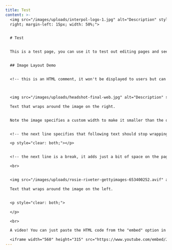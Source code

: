 ```yaml
---
title: Test
content: >-
  <img src="/images/uploads/interpol-logo-1.jpg" alt="Description" style="float:
  right; margin-left: 15px; width: 50%;">


  # Test


  This is a test page, you can use it to test out editing pages and seeing how your changes look once published. It uses markdown as syntax and can run HTML too. You can have as much content here as you want, so feel free to leave samples here for reference, or remove them if they won't be needed again.


  ## Image Layout Demo


  <!-- this is an HTML comment, it won't be displayed to users but can be used to comment on the code to people looking at it in the future -->



  <img src="/images/uploads/headshot-final-web.jpg" alt="Description" style="float: left; margin-right: 15px; width: 20%;">

  Text that wraps around the image on the right.


  Note the image specifies a custom width to make it smaller than the original photo resolution.


  <!-- the next line specifies that following text should stop wrapping around the image --> 

  <p style="clear: both;"></p>


  <!-- the next line is a break, it adds just a bit of space on the page --> 

  <br>


  <img src="/images/uploads/rosie-riveter-gettyimages-653400252.avif" alt="Description" style="float: right; margin-left: 15px; width: 50%;">

  Text that wraps around the image on the left.


  <p style="clear: both;">

  </p>

  <br>

  A video! You can just paste the HTML code from the "embed" option in youtube:

  <iframe width="560" height="315" src="https://www.youtube.com/embed/JXOxR8Z4h8k?si=N28gFNu3FyBDbcPC" title="YouTube video player" frameborder="0" allow="accelerometer; autoplay; clipboard-write; encrypted-media; gyroscope; picture-in-picture; web-share" referrerpolicy="strict-origin-when-cross-origin" allowfullscreen></iframe>
---
```

